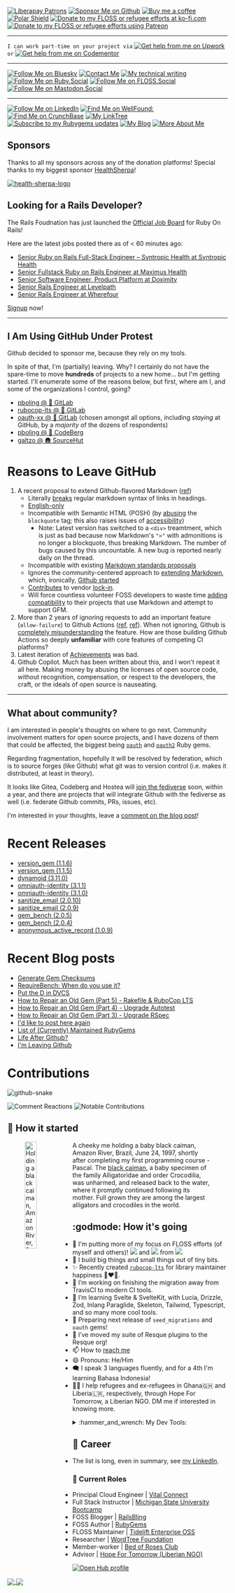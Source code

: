 [![Liberapay Patrons][⛳liberapay-img]][⛳liberapay]
[![Sponsor Me on Github][🖇sponsor-img]][🖇sponsor]
[![Buy me a coffee][🖇buyme-small-img]][🖇buyme]
[![Polar Shield][🖇polar-img]][🖇polar]
[![Donate to my FLOSS or refugee efforts at ko-fi.com][🖇kofi-img]][🖇kofi]
[![Donate to my FLOSS or refugee efforts using Patreon][🖇patreon-img]][🖇patreon]

---

`I can work part-time on your project via` [![Get help from me on Upwork][👨🏼‍🏫expsup-upwork-img]][👨🏼‍🏫expsup-upwork] `or` [![Get help from me on Codementor][👨🏼‍🏫expsup-codementor-img]][👨🏼‍🏫expsup-codementor]

---

[![Follow Me on Bluesky][💖🦋bluesky-img]][💖🦋bluesky]
[![Contact Me][🚂my-contact-img]][🚂my-contact]
[![My technical writing][💖💁🏼‍♂️devto-img]][💖💁🏼‍♂️devto]
[![Follow Me on Ruby.Social][💖🐘ruby-mast-img]][💖🐘ruby-mast]
[![Follow Me on FLOSS.Social][💖🐘floss-mast-img]][💖🐘floss-mast]
[![Follow Me on Mastodon.Social][💖🐘social-mast-img]][💖🐘social-mast]

---

[![Follow Me on LinkedIn][💖🖇linkedin-img]][💖🖇linkedin]
[![Find Me on WellFound:][💖✌️wellfound-img]][💖✌️wellfound]
[![Find Me on CrunchBase][💖💲crunchbase-img]][💖💲crunchbase]
[![My LinkTree][💖🌳linktree-img]][💖🌳linktree]
[![Subscribe to my Rubygems updates][💎rubygems-img]][💎rubygems]
[![My Blog][🚂my-blog-img]][🚂my-blog]
[![More About Me][💖💁🏼‍♂️aboutme-img]][💖💁🏼‍♂️aboutme]

[⛳liberapay-img]: https://img.shields.io/liberapay/patrons/pboling.svg?logo=liberapay
[⛳liberapay]: https://liberapay.com/pboling/donate
[🖇sponsor-img]: https://img.shields.io/badge/Sponsor_Me!-pboling.svg?style=social&logo=github
[🖇sponsor]: https://github.com/sponsors/pboling
[🖇polar-img]: https://polar.sh/embed/seeks-funding-shield.svg?org=pboling
[🖇polar]: https://polar.sh/pboling
[🖇kofi-img]: https://img.shields.io/badge/buy_me_coffee-donate-yellow.svg
[🖇kofi]: https://ko-fi.com/O5O86SNP4
[🖇patreon-img]: https://img.shields.io/badge/patreon-donate-yellow.svg
[🖇patreon]: https://patreon.com/galtzo
[🖇buyme]: https://www.buymeacoffee.com/pboling
[🖇buyme-small-img]: https://img.shields.io/badge/Buy--Me--A--Coffee-✓-brightgreen.svg?style=flat

[👨🏼‍🏫expsup-upwork]: https://www.upwork.com/freelancers/~014942e9b056abdf86?mp_source=share
[👨🏼‍🏫expsup-upwork-img]: https://img.shields.io/badge/UpWork-13544E?style=for-the-badge&logo=Upwork&logoColor=white
[👨🏼‍🏫expsup-codementor]: https://www.codementor.io/peterboling?utm_source=github&utm_medium=button&utm_term=peterboling&utm_campaign=github
[👨🏼‍🏫expsup-codementor-img]: https://img.shields.io/badge/CodeMentor-Get_Help-1abc9c?style=for-the-badge&logo=CodeMentor&logoColor=white

[🚂my-blog]: http://www.railsbling.com
[🚂my-blog-img]: https://img.shields.io/badge/blog-railsbling-0093D0.svg?style=flat&logo=rubyonrails&logoColor=orange
[🚂my-contact]: http://www.railsbling.com/contact
[🚂my-contact-img]: https://img.shields.io/badge/Contact-Peter_Boling-0093D0.svg?style=flat&logo=rubyonrails&logoColor=red

[💖🖇linkedin]: http://www.linkedin.com/in/peterboling
[💖🖇linkedin-img]: https://img.shields.io/badge/PeterBoling-LinkedIn-0B66C2?style=flat&logo=newjapanprowrestling
[💖✌️wellfound]: https://angel.co/u/peter-boling
[💖✌️wellfound-img]: https://img.shields.io/badge/peter--boling-orange?style=flat&logo=wellfound
[💖💲crunchbase]: https://www.crunchbase.com/person/peter-boling
[💖💲crunchbase-img]: https://img.shields.io/badge/peter--boling-purple?style=flat&logo=crunchbase
[💖🐘ruby-mast]: https://ruby.social/@galtzo
[💖🐘ruby-mast-img]: https://img.shields.io/mastodon/follow/109447111526622197?domain=https%3A%2F%2Fruby.social&style=flat&logo=mastodon&label=Ruby.social%20%40galtzo
[💖🐘floss-mast]: https://floss.social/@galtzo
[💖🐘floss-mast-img]: https://img.shields.io/mastodon/follow/110304921404405715?domain=https%3A%2F%2Ffloss.social&style=flat&logo=mastodon&label=Floss.social%20%40galtzo
[💖🐘social-mast]: https://mastodon.social/@galtzo
[💖🐘social-mast-img]: https://img.shields.io/mastodon/follow/000924127?domain=https%3A%2F%2Fmastodon.social&style=flat&logo=mastodon&label=Mastodon.social%20%40galtzo
[💖🦋bluesky]: https://galtzo.bsky.social
[💖🦋bluesky-img]: https://img.shields.io/badge/@galtzo.bsky.social-0285FF?style=flat&logo=bluesky&logoColor=white
[💖🌳linktree]: https://linktr.ee/galtzo
[💖🌳linktree-img]: https://img.shields.io/badge/galtzo-purple?style=flat&logo=linktree
[💖💁🏼‍♂️devto]: https://dev.to/galtzo
[💖💁🏼‍♂️devto-img]: https://img.shields.io/badge/dev.to-0A0A0A?style=flat&logo=devdotto&logoColor=white
[💖💁🏼‍♂️aboutme]: https://about.me/peter.boling
[💖💁🏼‍♂️aboutme-img]: https://img.shields.io/badge/about.me-0A0A0A?style=flat&logo=aboutme&logoColor=white
[💎rubygems]: https://rubygems.org/profiles/pboling
[💎rubygems-img]: https://img.shields.io/gem/u/pboling.svg
[my🧪lab]: https://gitlab.com/pboling
[my🧊berg]: https://codeberg.org/pboling
[my🛖hut]: https://sr.ht/~galtzo/
[rubocop-lts🧪lab]: http://rubocop-lts.gitlab.io/
[oauth-xx🧪lab]: https://gitlab.com/oauth-xx

## Sponsors

Thanks to all my sponsors across any of the donation platforms!  Special thanks to my biggest sponsor [HealthSherpa][health-sherpa]!

[![health-sherpa-logo][health-sherpa-logo]][health-sherpa]

[health-sherpa]: https://healthsherpa.com
[health-sherpa-logo]: /assets/img/logos/health-sherpa.png

## Looking for a Rails Developer?

The Rails Foudnation has just launched the [Official Job Board](https://jobs.rubyonrails.org/) for Ruby On Rails!

Here are the latest jobs posted there as of < 60 minutes ago:
<!-- OFFICIAL-RAILS-JOBS:START -->
- [Senior Ruby on Rails Full-Stack Engineer – Syntropic Health at Syntropic Health](https://jobs.rubyonrails.org/jobs/2014-senior-ruby-on-rails-full-stack-engineer-syntropic-health-syntropic-health)
- [Senior Fullstack Ruby on Rails Engineer at Maximus Health](https://jobs.rubyonrails.org/jobs/2001-senior-fullstack-ruby-on-rails-engineer-maximus-health)
- [Senior Software Engineer, Product Platform at Doximity](https://jobs.rubyonrails.org/jobs/1817-senior-software-engineer-product-platform-doximity)
- [Senior Rails Engineer at Levelpath](https://jobs.rubyonrails.org/jobs/1669-senior-rails-engineer-levelpath)
- [Senior Rails Engineer at Wherefour](https://jobs.rubyonrails.org/jobs/1604-senior-rails-engineer-wherefour)
<!-- OFFICIAL-RAILS-JOBS:END -->

[Signup](https://jobs.rubyonrails.org/) now!

---

## I Am Using GitHub Under Protest

Github decided to sponsor me, because they rely on my tools.

In spite of that, I'm (partially) leaving.  Why?  I certainly do not have the spare-time to move **hundreds** of projects to a new home... but I'm getting started.  I'll enumerate some of the reasons below, but first, where am I, and some of the organizations I control, going?

- [pboling @ 🧪 GitLab][my🧪lab]
- [rubocop-lts @ 🧪 GitLab][rubocop-lts🧪lab]
- [oauth-xx @ 🧪 GitLab][oauth-xx🧪lab] (chosen amongst all options, including _staying_ at GitHub, by a _majority_ of the dozens of respondents)
- [pboling @ 🧊 CodeBerg][my🧊berg]
- [galtzo @ 🛖 SourceHut][my🛖hut]

# Reasons to Leave GitHub

1. A recent proposal to extend Github-flavored Markdown ([ref](https://github.com/github-community/community/discussions/16925#discussioncomment-3095850))
   - Literally [breaks](https://github.com/github-community/community/discussions/16925#discussioncomment-3014438) regular markdown syntax of links in headings.
   - [English-only](https://github.com/github-community/community/discussions/16925#discussioncomment-3086634)
   - Incompatible with Semantic HTML (POSH) (by [abusing](https://github.com/github-community/community/discussions/16925#discussioncomment-2830438) the `blockquote` tag; this also raises issues of [accessibility](https://github.com/github-community/community/discussions/16925#discussioncomment-3095850))
      - Note: Latest version has switched to a `<div>` treamtment, which is just as bad because now Markdown's `">"` with admonitions is no longer a blockquote, thus breaking Markdown. The number of bugs caused by this uncountable. A new bug is reported nearly daily on the thread.
   - Incompatible with existing [Markdown standards proposals](https://github.com/github-community/community/discussions/16925#discussioncomment-2791869)
   - Ignores the community-centered approach to [extending Markdown](https://github.com/github-community/community/discussions/16925#discussioncomment-3095850), which, ironically, [Github started](https://github.com/github-community/community/discussions/16925#discussioncomment-3101018)
   - [Contributes](https://github.com/github-community/community/discussions/16925#discussioncomment-2975948) to vendor [lock-in](https://github.com/github-community/community/discussions/16925#discussioncomment-2806570).
   - Will force countless volunteer FOSS developers to waste time [adding compatibility](https://github.com/github-community/community/discussions/16925#discussioncomment-3086904) to their projects that use Markdown and attempt to support GFM.
2. More than 2 years of ignoring requests to add an important feature (`allow-failure`) to Github Actions ([ref](https://github.com/actions/toolkit/issues/399), [ref](https://github.com/github-community/community/discussions/15452)).  When not ignoring, Github is [completely misunderstanding](https://github.com/actions/toolkit/issues/399#issuecomment-607450398) the feature.  How are those building Github Actions so deeply **unfamiliar** with core features of competing CI platforms?
3. Latest iteration of [Achievements](https://github.com/github-community/community/discussions/18153#discussioncomment-2935669) was bad.
4. Github Copilot. Much has been written about this, and I won't repeat it all here.  Making money by abusing the licenses of open source code, without recognition, compensation, or respect to the developers, the craft, or the ideals of open source is nauseating.

---

## What about community?

I am interested in people's thoughts on where to go next.  Community involvement matters for open source projects, and I have dozens of them that could be affected, the biggest being [`oauth`](https://rubygems.org/gems/oauth) and [`oauth2`](https://rubygems.org/gems/oauth2) Ruby gems.

Regarding fragmentation, hopefully it will be resolved by federation, which is to source forges (like Github) what git was to version control (i.e. makes it distributed, at least in theory).

It looks like Gitea, Codeberg and Hostea will [join the fediverse](https://forgefriends.org/blog/2022/06/30/2022-06-state-forge-federation/) soon, within a year, and there are projects that will integrate Github with the fediverse as well (i.e. federate Github commits, PRs, issues, etc).

I'm interested in your thoughts, leave a [comment on the blog post](https://railsbling.com/posts/give_up_github/)!

# Recent Releases

<!-- PBOLINGS-RUBYGEMS:START -->
- [version_gem &lpar;1.1.6&rpar;](https://rubygems.org/gems/version_gem/versions/1.1.6)
- [version_gem &lpar;1.1.5&rpar;](https://rubygems.org/gems/version_gem/versions/1.1.5)
- [dynamoid &lpar;3.11.0&rpar;](https://rubygems.org/gems/dynamoid/versions/3.11.0)
- [omniauth-identity &lpar;3.1.1&rpar;](https://rubygems.org/gems/omniauth-identity/versions/3.1.1)
- [omniauth-identity &lpar;3.1.0&rpar;](https://rubygems.org/gems/omniauth-identity/versions/3.1.0)
- [sanitize_email &lpar;2.0.10&rpar;](https://rubygems.org/gems/sanitize_email/versions/2.0.10)
- [sanitize_email &lpar;2.0.9&rpar;](https://rubygems.org/gems/sanitize_email/versions/2.0.9)
- [gem_bench &lpar;2.0.5&rpar;](https://rubygems.org/gems/gem_bench/versions/2.0.5)
- [gem_bench &lpar;2.0.4&rpar;](https://rubygems.org/gems/gem_bench/versions/2.0.4)
- [anonymous_active_record &lpar;1.0.9&rpar;](https://rubygems.org/gems/anonymous_active_record/versions/1.0.9)
<!-- PBOLINGS-RUBYGEMS:END -->

# Recent Blog posts
<!-- BLOG-POST-LIST:START -->
- [Generate Gem Checksums](http://www.railsbling.com/ruby/rubygems_checksums/)
- [RequireBench: When do you use it?](http://www.railsbling.com/require_bench/require_bench_when_to_use/)
- [Put the D in DVCS](http://www.railsbling.com/posts/dvcs/put_the_d_in_dvcs/)
- [How to Repair an Old Gem &lpar;Part 5&rpar; - Rakefile &amp; RuboCop LTS](http://www.railsbling.com/posts/rubygems/repair_old_gem_5/)
- [How to Repair an Old Gem &lpar;Part 4&rpar; - Upgrade Autotest](http://www.railsbling.com/posts/rubygems/repair_old_gem_4/)
- [How to Repair an Old Gem &lpar;Part 3&rpar; - Upgrade RSpec](http://www.railsbling.com/posts/rubygems/repair_old_gem_3/)
- [I&#39;d like to post here again](https://dev.to/galtzo/id-like-to-post-here-again-12hd)
- [List of &lpar;Currently&rpar; Maintained RubyGems](http://www.railsbling.com/posts/rubygems/current_list/)
- [Life After Github?](https://dev.to/galtzo/life-after-github-4e2d)
- [I&#39;m Leaving Github](http://www.railsbling.com/posts/dvcs/give_up_github/)
<!-- BLOG-POST-LIST:END -->

# Contributions

<picture>
  <source media="(prefers-color-scheme: dark)" srcset="https://github.com/pboling/pboling/raw/output/github-snake-dark.svg" />
  <source media="(prefers-color-scheme: light)" srcset="https://github.com/pboling/pboling/raw/output/github-snake.svg" />
  <img alt="github-snake" src="github-snake.svg" />
</picture>

![Comment Reactions](https://github.com/pboling/pboling/raw/main/dist/metrics.plugin.reactions.svg?raw=true)
![Notable Contributions](https://github.com/pboling/pboling/raw/main/dist/metrics.plugin.notable.svg?raw=true)

## :child: How it started

<figure>
  <img align="left" width="25%" src="https://railsbling.com/peter-amazon-black-caiman.jpg" alt="Holding a black caiman, Amazon River, Brazil. 1997">
  <figcaption>A cheeky me holding a baby black caiman, Amazon River, Brazil, June 24, 1997, shortly after completing my first programming course - Pascal. The <a href="https://en.wikipedia.org/wiki/Black_caiman">black caiman</a>, a baby specimen of the family Alligatoridae and order Crocodilia, was unharmed, and released back to the water, where it promptly continued following its mother. Full grown they are among the largest alligators and crocodiles in the world<a src="https://github.com/ElectricRCAircraftGuy/eRCaGuy_hello_world/blob/master/markdown/github_readme_center_and_align_images.md">.</a></figcaption>
</figure>

## :godmode: How it's going

- 🦷 I'm putting more of my focus on FLOSS efforts (of myself and others)! <img src="https://img.shields.io/liberapay/gives/pboling.svg?logo=liberapay"> and <img src="https://img.shields.io/liberapay/receives/pboling.svg?logo=liberapay"> from <img src="https://img.shields.io/liberapay/patrons/pboling.svg?logo=liberapay">
- 👷 I build big things and small things out of tiny bits.
- ✨ Recently created [`rubocop-lts`](https://github.com/rubocop-lts) for library maintainer happiness 👩‍❤️‍👩.
- 🔭 I’m working on finishing the migration away from TravisCI to modern CI tools.
- 🌱 I’m learning Svelte & SvelteKit, with Lucia, Drizzle, Zod, Inlang Paraglide, Skeleton, Tailwind, Typescript, and so many more cool tools.
- 👯 Preparing next release of `seed_migrations` and `oauth` gems!
- 🤔 I’ve moved my suite of Resque plugins to the Resque org!
- 📫 How to [reach me](https://about.me/peter.boling)
- 😄 Pronouns: He/Him
- 🗨️ I speak 3 languages fluently, and for a 4th I'm learning Bahasa Indonesia!
- 👷‍♂️ I help refugees and ex-refugees in Ghana🇬🇭 and Liberia🇱🇷, respectively, through Hope For Tomorrow, a Liberian NGO.  DM me if interested in knowing more.

<details>
  <summary>:hammer_and_wrench: My Dev Tools:</summary>
  <div id="tools">
    <img src="https://raw.githubusercontent.com/devicons/devicon/master/icons/amazonwebservices/amazonwebservices-original.svg"
       alt="AWS" title="AWS" width="28" height="28" />
    <img src="https://raw.githubusercontent.com/devicons/devicon/master/icons/bash/bash-plain.svg"
       alt="bash" title="bash" width="28" height="28" />
    <img src="https://raw.githubusercontent.com/devicons/devicon/master/icons/circleci/circleci-plain.svg"
       alt="circleci" title="circleci" width="28" height="28" />
    <img src="https://raw.githubusercontent.com/devicons/devicon/master/icons/codecov/codecov-plain.svg"
       alt="codecov" title="codecov" width="28" height="28" />
    <img src="https://raw.githubusercontent.com/devicons/devicon/master/icons/css3/css3-plain.svg"
       alt="css3" title="css3" width="28" height="28" />
    <img src="https://raw.githubusercontent.com/devicons/devicon/master/icons/debian/debian-plain.svg"
       alt="debian" title="debian" width="28" height="28" />
    <img src="https://raw.githubusercontent.com/devicons/devicon/master/icons/digitalocean/digitalocean-original.svg"
       alt="digitalocean" title="digitalocean" width="28" height="28" />
    <img src="https://raw.githubusercontent.com/devicons/devicon/master/icons/docker/docker-plain.svg"
       alt="docker" title="docker" width="28" height="28" />
    <img src="https://raw.githubusercontent.com/devicons/devicon/master/icons/git/git-plain.svg"
       alt="git" title="git" width="28" height="28" />
    <img src="https://raw.githubusercontent.com/devicons/devicon/master/icons/github/github-original.svg"
       alt="github" title="github" width="28" height="28" />
    <img src="https://raw.githubusercontent.com/devicons/devicon/master/icons/gitlab/gitlab-plain.svg"
       alt="gitlab" title="gitlab" width="28" height="28" />
    <img src="https://raw.githubusercontent.com/devicons/devicon/master/icons/gitter/gitter-plain.svg"
       alt="gitter" title="gitter" width="28" height="28" />
    <img src="https://github.com/devicons/devicon/blob/master/icons/graphql/graphql-plain.svg"
       alt="graphql" title="graphql" width="28" height="28" />
    <img src="https://raw.githubusercontent.com/devicons/devicon/master/icons/handlebars/handlebars-original.svg"
       alt="handlebars" title="handlebars" width="28" height="28" />
    <img src="https://raw.githubusercontent.com/devicons/devicon/master/icons/heroku/heroku-plain.svg"
       alt="heroku" title="heroku" width="28" height="28" />
    <img src="https://raw.githubusercontent.com/devicons/devicon/master/icons/jamstack/jamstack-original.svg"
       alt="jamstack" title="jamstack" width="28" height="28" />
    <img src="https://raw.githubusercontent.com/devicons/devicon/master/icons/javascript/javascript-plain.svg"
       alt="javascript" title="javascript" width="28" height="28" />
    <img src="https://raw.githubusercontent.com/devicons/devicon/master/icons/jetbrains/jetbrains-original.svg"
       alt="jetbrains" title="jetbrains" width="28" height="28" />
    <img src="https://raw.githubusercontent.com/devicons/devicon/master/icons/jira/jira-plain.svg"
       alt="jira" title="jira" width="28" height="28" />
    <img src="https://raw.githubusercontent.com/devicons/devicon/master/icons/kubernetes/kubernetes-plain.svg"
       alt="kubernetes" title="kubernetes" width="28" height="28" />
    <img src="https://raw.githubusercontent.com/devicons/devicon/master/icons/linux/linux-plain.svg"
       alt="linux" title="linux" width="28" height="28" />
    <img src="https://raw.githubusercontent.com/devicons/devicon/master/icons/markdown/markdown-original.svg"
       alt="markdown" title="markdown" width="28" height="28" />
    <img src="https://raw.githubusercontent.com/devicons/devicon/master/icons/mysql/mysql-plain.svg"
       alt="mysql" title="mysql" width="28" height="28" />
    <img src="https://raw.githubusercontent.com/devicons/devicon/master/icons/neo4j/neo4j-plain.svg"
       alt="neo4j" title="neo4j" width="28" height="28" />
    <img src="https://raw.githubusercontent.com/devicons/devicon/master/icons/nodejs/nodejs-plain.svg"
       alt="nodejs" title="nodejs" width="28" height="28" />
    <img src="https://raw.githubusercontent.com/devicons/devicon/master/icons/postgresql/postgresql-plain.svg"
       alt="postgresql" title="postgresql" width="28" height="28" />
    <img src="https://github.com/devicons/devicon/blob/master/icons/rails/rails-plain.svg"
       alt="rails" title="rails" width="28" height="28" />
    <img src="https://raw.githubusercontent.com/devicons/devicon/master/icons/ruby/ruby-plain.svg"
       alt="ruby" title="ruby" width="28" height="28" />
    <img src="https://raw.githubusercontent.com/devicons/devicon/master/icons/rubymine/rubymine-plain.svg"
       alt="rubymine" title="rubymine" width="28" height="28" />
    <img src="https://github.com/devicons/devicon/blob/master/icons/svelte/svelte-plain.svg"
       alt="svelte" title="svelte" width="28" height="28" />
    <img src="https://raw.githubusercontent.com/devicons/devicon/master/icons/wordpress/wordpress-plain.svg"
       alt="wordpress" title="wordpress" width="28" height="28" />
  </div>
</details>

## :briefcase: Career

- The list is long, even in summary, see [my LinkedIn](https://www.linkedin.com/in/peterboling/).

### :roll_of_paper: Current Roles

- Principal Cloud Engineer | [Vital Connect](https://vitalconnect.com)
- Full Stack Instructor | [Michigan State University Bootcamp](https://bootcamp.msu.edu/coding/)
- FOSS Blogger | [RailsBling](https://railsbling.com)
- FOSS Author | [RubyGems](https://rubygems.org/profiles/pboling)
- FLOSS Maintainer | [Tidelift Enterprise OSS](https://tidelift.com/subscription/pkg/rubygems-oauth2?utm_source=rubygems-oauth2&utm_medium=referral&utm_campaign=enterprise)
- Researcher | [WordTree Foundation](http://wordtree.org/)
- Member-worker | [Bed of Roses Club](http://bed-of-roses.club/)
- Advisor | [Hope For Tomorrow (Liberian NGO)](https://www.facebook.com/hope.for.tomorrow.liberia)

[![Open Hub profile](https://www.openhub.net/accounts/peterboling/widgets/account_detailed?format=gif&amp;ref=sample)](https://www.openhub.net/accounts/peterboling?ref=sample)

<a href="https://github.com/anuraghazra/github-readme-stats#github-stats-card">
  <img align="center" src="https://github-readme-stats.vercel.app/api?username=pboling&count_private=true&show_icons=true&theme=tokyonight" />
</a>
<a href="https://github.com/anuraghazra/github-readme-stats#top-languages-card">
  <img align="center" src="https://github-readme-stats.vercel.app/api/top-langs/?username=pboling&theme=tokyonight&layout=compact&hide=rich%20text%20format" />
</a>
